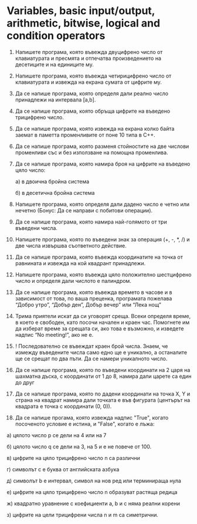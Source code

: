 # Variables, basic input/output, arithmetic, bitwise, logical and condition operators

1. Напишете програма, която въвежда двуцифрено число от клавиатурата и пресмята и отпечатва произведението на десетиците и на единиците му. 

2. Напишете програма, която въвежда четирицифрено число от клавиатурата и извежда на екрана сумата от цифрите му.

3. Да се напише програма, която определя дали реално число принадлежи на интервала [a,b]. 

4. Да се напише програма, която обръща цифрите на въведено трицифрено число.

5. Да се напише програма, която извежда на екрана колко байта заемат в паметта променливите от поне 10 типа в C++.

6. Да се напише програма, която разменя стойностите на две числови променливи със и без използване на помощна променлива.

7.  Да се напише програма, която намира броя на цифрите на въведено цяло число:
	
	а) в двоична бройна система
	
	б) в десетична бройна система
	
8. Напишете програма, която определя дали дадено число е четно или нечетно (Бонус: Да се направи с побитови операции).

9. Да се напише програма, която намира най-голямото от три въведени числа. 

10. Напишете програма, която по въведени знак за операция (+, -, *, /) и две числа извършва съответното действие.

11. Да се напише програма, която въвежда координатите на точка от равнината и извежда на кой квадрант принадлежи.

12. Напишете програма, която въвежда цяло положително шестцифрено число и определя дали числото e палиндром.

13. Да се напише програма, която въвежда времето в часове и в зависимост от това, по ваша преценка, програмата пожелава “Добро утро”, “Добър ден”, Добър вечер” или “Лека нощ” 

14. Трима приятели искат да си уговорят среща. Всеки определя време, в което е свободен, като посочи начален и краен час. Помогнете им да изберат време за срещата си, ако това е възможно, и изведете надпис “No meeting!”, ако не е. 

15. ! Последователно се въвеждат краен брой числа. Знаем, че измежду въведените числа само едно ще е уникално, а останалите ще се срещат по два пъти. Да се намери уникалното число.

16. Да се напише програма, която по въведени координати на 2 царя на шахматна дъска, с координати от 1 до 8, намира дали царете са един до друг

17. Да се напише програма, която по дадени координати на точка X, Y и страна на квадрат намира дали точката е във фигурата (центърът на квадрата е точка с координати (0, 0)).

18. Да се напише прогама, която извежда надпис "True", когато посоченото условие е истина, и "False", когато е лъжа:  

  а) цялото число p се дели на 4 или на 7

  б) цялото число q се дели на 3, на 5 и е не повече от 100.
  
  в) цифрите на цяло трицифрено число n са различни 
  
  г) символът c е буква от английската азбука
  
  д) символът b e интервал, символ на нов ред или терминираща нула
  
  е) цифрите на цяло трицифрено число n образуват растяща редица 
  
  ж) квадратно уравнение с коефициенти а, b и c няма реални корени 
  
  з) цифрите на цели трицифрени числа n и m са симетрични.
  
